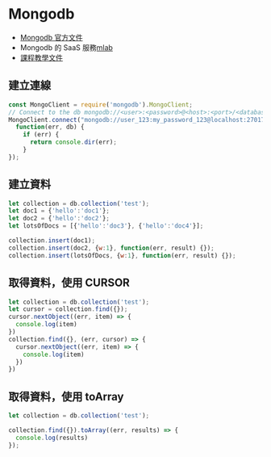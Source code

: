 # Mongodb
  * [Mongodb 官方文件](https://mongodb.github.io/node-mongodb-native/)
  * Mongodb 的 SaaS 服務[mlab](https://mlab.com/)
  * [課程教學文件](./mongodb.md)

## 建立連線
```javascript
const MongoClient = require('mongodb').MongoClient;
// Connect to the db mongodb://<user>:<password>@<host>:<port>/<databasename>
MongoClient.connect("mongodb://user_123:my_password_123@localhost:27017/exampleDb", 
  function(err, db) {
    if (err) {
      return console.dir(err); 
    }
});
```

## 建立資料
```javascript
let collection = db.collection('test');
let doc1 = {'hello':'doc1'};
let doc2 = {'hello':'doc2'};
let lotsOfDocs = [{'hello':'doc3'}, {'hello':'doc4'}];

collection.insert(doc1);
collection.insert(doc2, {w:1}, function(err, result) {});
collection.insert(lotsOfDocs, {w:1}, function(err, result) {});
```

## 取得資料，使用 CURSOR
```javascript
let collection = db.collection('test');
let cursor = collection.find({}); 
cursor.nextObject((err, item) => {
  console.log(item)
})
collection.find({}, (err, cursor) => {
  cursor.nextObject((err, item) => {
    console.log(item)
  })
})
```

## 取得資料，使用 toArray
```javascript
let collection = db.collection('test');

collection.find({}).toArray((err, results) => {
  console.log(results)
});
```

